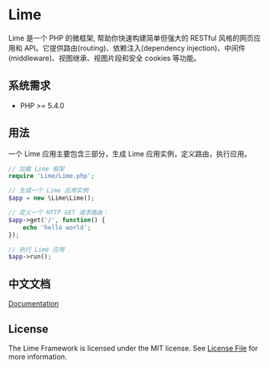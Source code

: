# Lime

Lime 是一个 PHP 的微框架, 帮助你快速构建简单但强大的 RESTful 风格的网页应用和 API。它提供路由(routing)、依赖注入(dependency injection)、中间件(middleware)、视图继承、视图片段和安全 cookies 等功能。

## 系统需求

* PHP >= 5.4.0

## 用法

一个 Lime 应用主要包含三部分，生成 Lime 应用实例，定义路由，执行应用。

```php
// 加载 Lime 框架
require 'Lime/Lime.php';

// 生成一个 Lime 应用实例
$app = new \Lime\Lime();

// 定义一个 HTTP GET 请求路由：
$app->get('/', function() {
    echo 'hello world';
});

// 执行 Lime 应用
$app->run();
```

## 中文文档

[Documentation](http://icodechef.github.io/docs)

## License

The Lime Framework is licensed under the MIT license. See [License File](https://github.com/icodechef/Lime/blob/master/LICENSE) for more information.